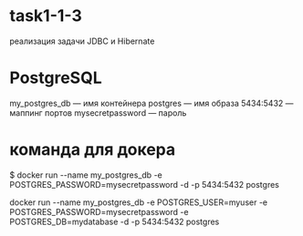 # task1-1-3
реализация задачи JDBC и Hibernate

# PostgreSQL
my_postgres_db — имя контейнера
postgres — имя образа
5434:5432 — маппинг портов
mysecretpassword — пароль

# команда для докера
$ docker run --name my_postgres_db -e POSTGRES_PASSWORD=mysecretpassword -d -p 5434:5432 postgres

docker run --name my_postgres_db -e POSTGRES_USER=myuser -e POSTGRES_PASSWORD=mysecretpassword -e POSTGRES_DB=mydatabase -d -p 5434:5432 postgres

